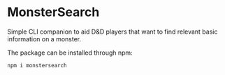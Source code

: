 # MonsterSearch 
 
Simple CLI companion to aid D&D players that want to find relevant basic information on a monster. 

The package can be installed through npm: 

` npm i monstersearch `
 

